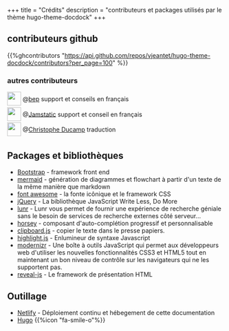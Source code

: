 +++
title = "Crédits"
description = "contributeurs et packages utilisés par le thème hugo-theme-docdock"
+++


## contributeurs github
{{%ghcontributors "https://api.github.com/repos/vjeantet/hugo-theme-docdock/contributors?per_page=100" %}}

### autres contributeurs
<div class="ghContributors">
    <div>
      <img src="https://avatars2.githubusercontent.com/u/394382?v=3" class="inline" width="32" height="32" style="height: 32px;height: 32px;margin-bottom:.25em; vertical-align:middle; ">
      <label>@<a href="https://github.com/bep">bep</a></label>
      <span class="contributions">support et conseils en français</span>
    </div>

<div>
      <img src="https://avatars2.githubusercontent.com/u/17439288?v=3&s=200" class="inline" width="32" height="32" style="height: 32px;height: 32px;margin-bottom:.25em; vertical-align:middle; ">
      <label>@<a href="https://github.com/jamstatic">Jamstatic</a></label>
      <span class="contributions">support et conseil en français</span>
    </div>
    
    
<div>
      <img src="https://avatars0.githubusercontent.com/u/174418?v=3&s=460" class="inline" width="32" height="32" style="height: 32px;height: 32px;margin-bottom:.25em; vertical-align:middle; ">
      <label>@<a href="https://github.com/ChristopheDucamp">Christophe Ducamp</a></label>
      <span class="contributions">traduction</span>
    </div>

</div>

## Packages et bibliothèques
* [Bootstrap](http://getbootstrap.com) - framework front end
* [mermaid](https://knsv.github.io/mermaid) - génération de diagrammes et flowchart à partir d'un texte de la même manière que markdown
* [font awesome](http://fontawesome.io/) - la fonte icônique et le framework CSS
* [jQuery](https://jquery.com) - La bibliothèque JavaScript Write Less, Do More
* [lunr](https://lunrjs.com) - Lunr vous permet de fournir une expérience de recherche géniale sans le besoin de services de recherche externes côté serveur...
* [horsey](https://bevacqua.github.io/horsey/) - composant d'auto-complétion progressif et personnalisable
* [clipboard.js](https://zenorocha.github.io/clipboard.js) - copier le texte dans le presse papiers.
* [highlight.js](https://highlightjs.org) - Enlumineur de syntaxe Javascript
* [modernizr](https://modernizr.com) - Une boîte à outils JavaScript qui permet aux développeurs web d'utiliser les nouvelles fonctionnalités CSS3 et HTML5 tout en maintenant un bon niveau de contrôle sur les navigateurs qui ne les supportent pas.
* [reveal-js](http://lab.hakim.se/reveal-js) - Le framework de présentation HTML

## Outillage

* [Netlify](https://www.netlify.com) - Déploiement continu et hébegement de cette documentation
* [Hugo](https://gohugo.io/) {{%icon "fa-smile-o"%}}

